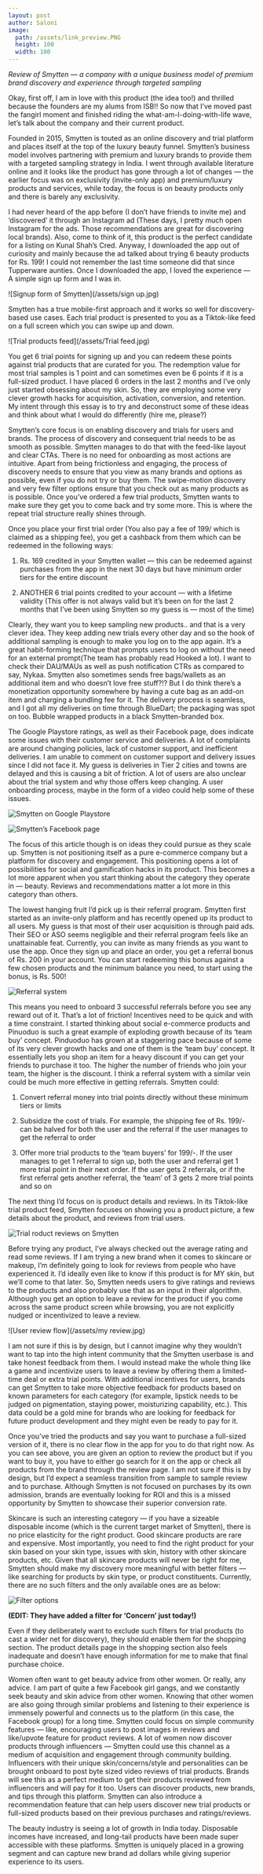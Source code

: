 ```yaml
---
layout: post
author: Saloni
image:
  path: /assets/link_preview.PNG
  height: 100
  width: 100
---
```


*Review of Smytten — a company with a unique business model of premium brand discovery and experience through targeted sampling*

Okay, first off, I am in love with this product (the idea too!) and thrilled because the founders are my alums from ISB!! So now that I’ve moved past the fangirl moment and finished riding the what-am-I-doing-with-life wave, let’s talk about the company and their current product.

Founded in 2015, Smytten is touted as an online discovery and trial platform and places itself at the top of the luxury beauty funnel. Smytten’s business model involves partnering with premium and luxury brands to provide them with a targeted sampling strategy in India. I went through available literature online and it looks like the product has gone through a lot of changes — the earlier focus was on exclusivity (invite-only app) and premium/luxury products and services, while today, the focus is on beauty products only and there is barely any exclusivity.

I had never heard of the app before (I don’t have friends to invite me) and ‘discovered’ it through an Instagram ad (These days, I pretty much open Instagram for the ads. Those recommendations are great for discovering local brands). Also, come to think of it, this product is the perfect candidate for a listing on Kunal Shah’s Cred. Anyway, I downloaded the app out of curiosity and mainly because the ad talked about trying 6 beauty products for Rs. 199! I could not remember the last time someone did that since Tupperware aunties. Once I downloaded the app, I loved the experience — A simple sign up form and I was in.


![Signup form of Smytten](/assets/sign up.jpg)



Smytten has a true mobile-first approach and it works so well for discovery-based use cases. Each trial product is presented to you as a Tiktok-like feed on a full screen which you can swipe up and down.



![Trial products feed](/assets/Trial feed.jpg)

You get 6 trial points for signing up and you can redeem these points against trial products that are curated for you. The redemption value for most trial samples is 1 point and can sometimes even be 6 points if it is a full-sized product. I have placed 6 orders in the last 2 months and I’ve only just started obsessing about my skin. So, they are employing some very clever growth hacks for acquisition, activation, conversion, and retention. My intent through this essay is to try and deconstruct some of these ideas and think about what I would do differently (hire me, please?)

Smytten’s core focus is on enabling discovery and trials for users and brands. The process of discovery and consequent trial needs to be as smooth as possible. Smytten manages to do that with the feed-like layout and clear CTAs. There is no need for onboarding as most actions are intuitive. Apart from being frictionless and engaging, the process of discovery needs to ensure that you view as many brands and options as possible, even if you do not try or buy them. The swipe-motion discovery and very few filter options ensure that you check out as many products as is possible. Once you’ve ordered a few trial products, Smytten wants to make sure they get you to come back and try some more. This is where the repeat trial structure really shines through.

Once you place your first trial order (You also pay a fee of 199/ which is claimed as a shipping fee), you get a cashback from them which can be redeemed in the following ways:

1. Rs. 169 credited in your Smytten wallet — this can be redeemed against purchases from the app in the next 30 days but have minimum order tiers for the entire discount

2. ANOTHER 6 trial points credited to your account — with a lifetime validity (This offer is not always valid but it’s been on for the last 2 months that I’ve been using Smytten so my guess is — most of the time)

Clearly, they want you to keep sampling new products.. and that is a very clever idea. They keep adding new trials every other day and so the hook of additional sampling is enough to make you log on to the app again. It’s a great habit-forming technique that prompts users to log on without the need for an external prompt(The team has probably read Hooked a lot). I want to check their DAU/MAUs as well as push notification CTRs as compared to say, Nykaa. Smytten also sometimes sends free bags/wallets as an additional item and who doesn’t love free stuff?!? But I do think there’s a monetization opportunity somewhere by having a cute bag as an add-on item and charging a bundling fee for it. The delivery process is seamless, and I got all my deliveries on time through BlueDart; the packaging was spot on too. Bubble wrapped products in a black Smytten-branded box.

The Google Playstore ratings, as well as their Facebook page, does indicate some issues with their customer service and deliveries. A lot of complaints are around changing policies, lack of customer support, and inefficient deliveries. I am unable to comment on customer support and delivery issues since I did not face it. My guess is deliveries in Tier 2 cities and towns are delayed and this is causing a bit of friction. A lot of users are also unclear about the trial system and why those offers keep changing. A user onboarding process, maybe in the form of a video could help some of these issues.



![Smytten on Google Playstore](/assets/playstore_review.jpg)






![Smytten’s Facebook page](/assets/facebook_review.jpg)




The focus of this article though is on ideas they could pursue as they scale up. Smytten is not positioning itself as a pure e-commerce company but a platform for discovery and engagement. This positioning opens a lot of possibilities for social and gamification hacks in its product. This becomes a lot more apparent when you start thinking about the category they operate in — beauty. Reviews and recommendations matter a lot more in this category than others.

The lowest hanging fruit I’d pick up is their referral program. Smytten first started as an invite-only platform and has recently opened up its product to all users. My guess is that most of their user acquisition is through paid ads. Their SEO or ASO seems negligible and their referral program feels like an unattainable feat. Currently, you can invite as many friends as you want to use the app. Once they sign up and place an order, you get a referral bonus of Rs. 200 in your account. You can start redeeming this bonus against a few chosen products and the minimum balance you need, to start using the bonus, is Rs. 500!


![Referral system](/assets/referral.jpg)



This means you need to onboard 3 successful referrals before you see any reward out of it. That’s a lot of friction! Incentives need to be quick and with a time constraint. I started thinking about social e-commerce products and Pinuoduo is such a great example of exploding growth because of its ‘team buy’ concept. Pinduoduo has grown at a staggering pace because of some of its very clever growth hacks and one of them is the ‘team buy’ concept. It essentially lets you shop an item for a heavy discount if you can get your friends to purchase it too. The higher the number of friends who join your team, the higher is the discount. I think a referral system with a similar vein could be much more effective in getting referrals. Smytten could:

1. Convert referral money into trial points directly without these minimum tiers or limits

2. Subsidize the cost of trials. For example, the shipping fee of Rs. 199/- can be halved for both the user and the referral if the user manages to get the referral to order

3. Offer more trial products to the ‘team buyers’ for 199/-. If the user manages to get 1 referral to sign up, both the user and referral get 1 more trial point in their next order. If the user gets 2 referrals, or if the first referral gets another referral, the ‘team’ of 3 gets 2 more trial points and so on


The next thing I’d focus on is product details and reviews. In its Tiktok-like trial product feed, Smytten focuses on showing you a product picture, a few details about the product, and reviews from trial users.




![Trial roduct reviews on Smytten](/assets/reivews.jpg)



Before trying any product, I’ve always checked out the average rating and read some reviews. If I am trying a new brand when it comes to skincare or makeup, I’m definitely going to look for reviews from people who have experienced it. I’d ideally even like to know if this product is for MY skin, but we’ll come to that later. So, Smytten needs users to give ratings and reviews to the products and also probably use that as an input in their algorithm. Although you get an option to leave a review for the product if you come across the same product screen while browsing, you are not explicitly nudged or incentivized to leave a review.



![User review flow](/assets/my review.jpg)



I am not sure if this is by design, but I cannot imagine why they wouldn’t want to tap into the high intent community that the Smytten userbase is and take honest feedback from them. I would instead make the whole thing like a game and incentivize users to leave a review by offering them a limited-time deal or extra trial points. With additional incentives for users, brands can get Smytten to take more objective feedback for products based on known parameters for each category (for example, lipstick needs to be judged on pigmentation, staying power, moisturizing capability, etc.). This data could be a gold mine for brands who are looking for feedback for future product development and they might even be ready to pay for it.

Once you’ve tried the products and say you want to purchase a full-sized version of it, there is no clear flow in the app for you to do that right now. As you can see above, you are given an option to review the product but if you want to buy it, you have to either go search for it on the app or check all products from the brand through the review page. I am not sure if this is by design, but I’d expect a seamless transition from sample to sample review and to purchase. Although Smytten is not focused on purchases by its own admission, brands are eventually looking for ROI and this is a missed opportunity by Smytten to showcase their superior conversion rate.

Skincare is such an interesting category — if you have a sizeable disposable income (which is the current target market of Smytten), there is no price elasticity for the right product. Good skincare products are rare and expensive. Most importantly, you need to find the right product for your skin based on your skin type, issues with skin, history with other skincare products, etc. Given that all skincare products will never be right for me, Smytten should make my discovery more meaningful with better filters — like searching for products by skin type, or product constituents. Currently, there are no such filters and the only available ones are as below:



![Filter options](/assets/filters.jpg)



**(EDIT: They have added a filter for ‘Concern’ just today!)**

Even if they deliberately want to exclude such filters for trial products (to cast a wider net for discovery), they should enable them for the shopping section. The product details page in the shopping section also feels inadequate and doesn’t have enough information for me to make that final purchase choice.

Women often want to get beauty advice from other women. Or really, any advice. I am part of quite a few Facebook girl gangs, and we constantly seek beauty and skin advice from other women. Knowing that other women are also going through similar problems and listening to their experience is immensely powerful and connects us to the platform (in this case, the Facebook group) for a long time. Smytten could focus on simple community features — like, encouraging users to post images in reviews and like/upvote feature for product reviews. A lot of women now discover products through influencers — Smytten could use this channel as a medium of acquisition and engagement through community building. Influencers with their unique skin/concerns/style and personalities can be brought onboard to post byte sized video reviews of trial products. Brands will see this as a perfect medium to get their products reviewed from influencers and will pay for it too. Users can discover products, new brands, and tips through this platform. Smytten can also introduce a recommendation feature that can help users discover new trial products or full-sized products based on their previous purchases and ratings/reviews.

The beauty industry is seeing a lot of growth in India today. Disposable incomes have increased, and long-tail products have been made super accessible with these platforms. Smytten is uniquely placed in a growing segment and can capture new brand ad dollars while giving superior experience to its users.




